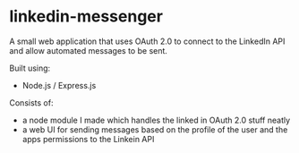 # linkedin-messenger
A small web application that uses OAuth 2.0 to connect to the LinkedIn API and allow automated messages to be sent.

Built using:
* Node.js / Express.js

Consists of:
* a node module I made which handles the linked in OAuth 2.0 stuff neatly
* a web UI for sending messages based on the profile of the user and the apps permissions to the Linkein API
